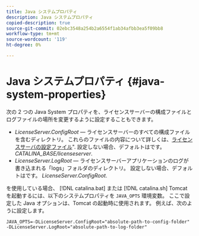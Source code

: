 ```yaml
---
title: Java システムプロパティ
description: Java システムプロパティ
copied-description: true
source-git-commit: 02ebc3548a254b2a6554f1ab34afbb3ea5f09bb8
workflow-type: tm+mt
source-wordcount: '119'
ht-degree: 0%

---
```


# Java システムプロパティ {#java-system-properties}

次の 2 つの Java System プロパティを、ライセンスサーバーの構成ファイルとログファイルの場所を変更するように設定することもできます。

* *LicenseServer.ConfigRoot*  — ライセンスサーバーのすべての構成ファイルを含むディレクトリ。 これらのファイルの内容について詳しくは、[ライセンスサーバの設定ファイル](../../aaxs-protected-streaming/aaxs-license-server-config-files/aaxs-configuration-directory-structure.md)&quot;. 設定しない場合、デフォルトはです。 *CATALINA_BASE/licenseserver*.
* *LicenseServer.LogRoot*  — ライセンスサーバーアプリケーションのログが書き込まれる「logs」フォルダのディレクトリ。 設定しない場合、デフォルトはです。 *LicenseServer.ConfigRoot*.

を使用している場合、 [!DNL catalina.bat] または [!DNL catalina.sh] Tomcat を起動するには、以下のシステムプロパティを `JAVA_OPTS` 環境変数。 ここで設定した Java オプションは、Tomcat の起動時に使用されます。 例えば、次のように設定します。

```
JAVA_OPTS=-DLicenseServer.ConfigRoot="absolute-path-to-config-folder" -DLicenseServer.LogRoot="absolute-path-to-log-folder"
```
